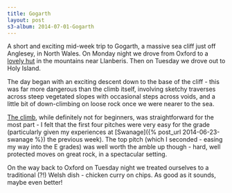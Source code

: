```yaml
---
title: Gogarth
layout: post
s3-album: 2014-07-01-Gogarth
---
```


A short and exciting mid-week trip to Gogarth, a massive sea cliff just off
Anglesey, in North Wales. On Monday night we drove from Oxford to
a <a href="http://www.climbers-club.co.uk/venues/ynyws/">lovely hut</a> in the
mountains near Llanberis. Then on Tuesday we drove out to Holy Island.


The day began with an exciting descent down to the base of the cliff - this
was far more dangerous than the climb itself, involving sketchy traverses
across steep vegetated slopes with occasional steps across voids, and a little
bit of down-climbing on loose rock once we were nearer to the sea.


<a href="http://www.ukclimbing.com/logbook/c.php?i=4297">The climb</a>, while
definitely not for beginners, was straightforward for the most part - I felt
that the first four pitches were very easy for the grade (particularly given
my experiences at [Swanage]({% post_url 2014-06-23-swanage %}) the previous
week). The top pitch (which I seconded - easing my way into the E grades) was
well worth the amble up though - hard, well protected moves on great rock, in
a spectacular setting.


On the way back to Oxford on Tuesday night we treated ourselves to a
traditional (?!) Welsh dish - chicken curry on chips. As good as it
sounds, maybe even better!
